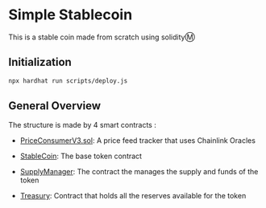 # Simple Stablecoin

This is a stable coin made from scratch using solidityⓂ️

## Initialization

```bash
npx hardhat run scripts/deploy.js

```
## General Overview
The structure is made by 4 smart contracts : 

- [PriceConsumerV3.sol](https://github.com/XabierOterino/Simple-Stablecoin/blob/main/contracts/PriceConsumerV3.sol): A price feed tracker that uses Chainlink Oracles

- [StableCoin](https://github.com/XabierOterino/Simple-Stablecoin/blob/main/contracts/StableCoin.sol): The base token contract

- [SupplyManager](https://github.com/XabierOterino/Simple-Stablecoin/blob/main/contracts/SupplyManager.sol): The contract the manages the supply and funds of the token

- [Treasury](https://github.com/XabierOterino/Simple-Stablecoin/blob/main/contracts/Treasury.sol): Contract that holds all the reserves available for the token 
